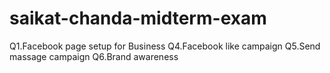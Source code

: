 # saikat-chanda-midterm-exam 
Q1.Facebook page setup for Business 
Q4.Facebook like campaign
Q5.Send massage campaign 
Q6.Brand awareness
